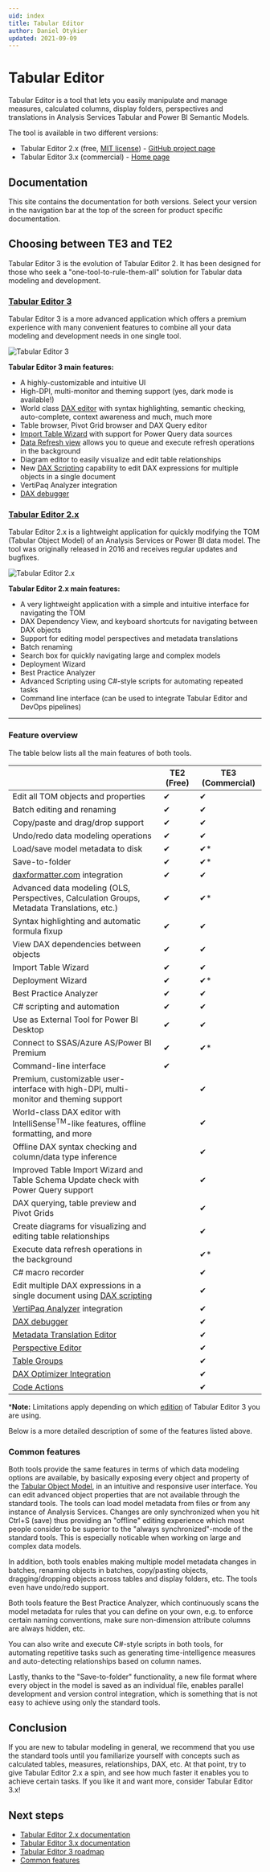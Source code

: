 ```yaml
---
uid: index
title: Tabular Editor
author: Daniel Otykier
updated: 2021-09-09
---
```


# Tabular Editor

Tabular Editor is a tool that lets you easily manipulate and manage measures, calculated columns, display folders, perspectives and translations in Analysis Services Tabular and Power BI Semantic Models.

The tool is available in two different versions:

- Tabular Editor 2.x (free, [MIT license](https://github.com/TabularEditor/TabularEditor/blob/master/LICENSE)) - [GitHub project page](https://github.com/TabularEditor/TabularEditor)
- Tabular Editor 3.x (commercial) - [Home page](https://tabulareditor.com)

## Documentation

This site contains the documentation for both versions. Select your version in the navigation bar at the top of the screen for product specific documentation.

## Choosing between TE3 and TE2

Tabular Editor 3 is the evolution of Tabular Editor 2. It has been designed for those who seek a "one-tool-to-rule-them-all" solution for Tabular data modeling and development.

### [Tabular Editor 3](#tab/TE3)

Tabular Editor 3 is a more advanced application which offers a premium experience with many convenient features to combine all your data modeling and development needs in one single tool.

![Tabular Editor 3](~/content/assets/images/te3.png)

**Tabular Editor 3 main features:**

- A highly-customizable and intuitive UI
- High-DPI, multi-monitor and theming support (yes, dark mode is available!)
- World class [DAX editor](xref:dax-editor) with syntax highlighting, semantic checking, auto-complete, context awareness and much, much more
- Table browser, Pivot Grid browser and DAX Query editor
- [Import Table Wizard](xref:importing-tables) with support for Power Query data sources
- [Data Refresh view](xref:data-refresh-view) allows you to queue and execute refresh operations in the background
- Diagram editor to easily visualize and edit table relationships
- New [DAX Scripting](xref:dax-scripts) capability to edit DAX expressions for multiple objects in a single document
- VertiPaq Analyzer integration
- [DAX debugger](xref:dax-debugger)

### [Tabular Editor 2.x](#tab/TE2)

Tabular Editor 2.x is a lightweight application for quickly modifying the TOM (Tabular Object Model) of an Analysis Services or Power BI data model. The tool was originally released in 2016 and receives regular updates and bugfixes.

![Tabular Editor 2.x](~/content/assets/images/te2.png)

**Tabular Editor 2.x main features:**

- A very lightweight application with a simple and intuitive interface for navigating the TOM
- DAX Dependency View, and keyboard shortcuts for navigating between DAX objects
- Support for editing model perspectives and metadata translations
- Batch renaming
- Search box for quickly navigating large and complex models
- Deployment Wizard
- Best Practice Analyzer
- Advanced Scripting using C#-style scripts for automating repeated tasks
- Command line interface (can be used to integrate Tabular Editor and DevOps pipelines)

***

### Feature overview

The table below lists all the main features of both tools.

|                                                                                                                                | TE2 (Free)                           | TE3 (Commercial)                       |
| ------------------------------------------------------------------------------------------------------------------------------ | ------------------------------------------------------- | --------------------------------------------------------- |
| Edit all TOM objects and properties                                                                                            | <span class="emoji">&#10004;</span> | <span class="emoji">&#10004;</span>   |
| Batch editing and renaming                                                                                                     | <span class="emoji">&#10004;</span> | <span class="emoji">&#10004;</span>   |
| Copy/paste and drag/drop support                                                                                               | <span class="emoji">&#10004;</span> | <span class="emoji">&#10004;</span>   |
| Undo/redo data modeling operations                                                                                             | <span class="emoji">&#10004;</span> | <span class="emoji">&#10004;</span>   |
| Load/save model metadata to disk                                                                                               | <span class="emoji">&#10004;</span> | <span class="emoji">&#10004;</span>\* |
| Save-to-folder                                                                                                                 | <span class="emoji">&#10004;</span> | <span class="emoji">&#10004;</span>\* |
| [daxformatter.com](https://daxformatter.com) integration                                                       | <span class="emoji">&#10004;</span> | <span class="emoji">&#10004;</span>   |
| Advanced data modeling (OLS, Perspectives, Calculation Groups, Metadata Translations, etc.) | <span class="emoji">&#10004;</span> | <span class="emoji">&#10004;</span>\* |
| Syntax highlighting and automatic formula fixup                                                                                | <span class="emoji">&#10004;</span> | <span class="emoji">&#10004;</span>   |
| View DAX dependencies between objects                                                                                          | <span class="emoji">&#10004;</span> | <span class="emoji">&#10004;</span>   |
| Import Table Wizard                                                                                                            | <span class="emoji">&#10004;</span> | <span class="emoji">&#10004;</span>   |
| Deployment Wizard                                                                                                              | <span class="emoji">&#10004;</span> | <span class="emoji">&#10004;</span>\* |
| Best Practice Analyzer                                                                                                         | <span class="emoji">&#10004;</span> | <span class="emoji">&#10004;</span>   |
| C# scripting and automation                                                                                                    | <span class="emoji">&#10004;</span> | <span class="emoji">&#10004;</span>   |
| Use as External Tool for Power BI Desktop                                                                                      | <span class="emoji">&#10004;</span> | <span class="emoji">&#10004;</span>   |
| Connect to SSAS/Azure AS/Power BI Premium                                                                                      | <span class="emoji">&#10004;</span> | <span class="emoji">&#10004;</span>\* |
| Command-line interface                                                                                                         | <span class="emoji">&#10004;</span> |                                                           |
| Premium, customizable user-interface with high-DPI, multi-monitor and theming support                                          |                                                         | <span class="emoji">&#10004;</span>   |
| World-class DAX editor with IntelliSense<sup>TM</sup>-like features, offline formatting, and more                              |                                                         | <span class="emoji">&#10004;</span>   |
| Offline DAX syntax checking and column/data type inference                                                                     |                                                         | <span class="emoji">&#10004;</span>   |
| Improved Table Import Wizard and Table Schema Update check with Power Query support                                            |                                                         | <span class="emoji">&#10004;</span>   |
| DAX querying, table preview and Pivot Grids                                                                                    |                                                         | <span class="emoji">&#10004;</span>   |
| Create diagrams for visualizing and editing table relationships                                                                |                                                         | <span class="emoji">&#10004;</span>   |
| Execute data refresh operations in the background                                                                              |                                                         | <span class="emoji">&#10004;</span>\* |
| C# macro recorder                                                                                                              |                                                         | <span class="emoji">&#10004;</span>   |
| Edit multiple DAX expressions in a single document using [DAX scripting](xref:dax-scripts)                                     |                                                         | <span class="emoji">&#10004;</span>   |
| [VertiPaq Analyzer](https://www.sqlbi.com/tools/vertipaq-analyzer/) integration                                                |                                                         | <span class="emoji">&#10004;</span>   |
| [DAX debugger](xref:dax-debugger)                                                                                              |                                                         | <span class="emoji">&#10004;</span>   |
| [Metadata Translation Editor](xref:metadata-translation-editor)                                                                |                                                         | <span class="emoji">&#10004;</span>   |
| [Perspective Editor](xref:perspective-editor)                                                                                  |                                                         | <span class="emoji">&#10004;</span>   |
| [Table Groups](xref:table-groups)                                                                                              |                                                         | <span class="emoji">&#10004;</span>   |
| [DAX Optimizer Integration](xref:dax-optimizer-integration)                                                                    |                                                         | <span class="emoji">&#10004;</span>   |
| [Code Actions](xref:code-actions)                                                                                              |                                                         | <span class="emoji">&#10004;</span>   |

\***Note:** Limitations apply depending on which [edition](xref:editions) of Tabular Editor 3 you are using.

Below is a more detailed description of some of the features listed above.

### Common features

Both tools provide the same features in terms of which data modeling options are available, by basically exposing every object and property of the [Tabular Object Model](https://docs.microsoft.com/en-us/analysis-services/tom/introduction-to-the-tabular-object-model-tom-in-analysis-services-amo?view=asallproducts-allversions), in an intuitive and responsive user interface. You can edit advanced object properties that are not available through the standard tools. The tools can load model metadata from files or from any instance of Analysis Services. Changes are only synchronized when you hit Ctrl+S (save) thus providing an "offline" editing experience which most people consider to be superior to the "always synchronized"-mode of the standard tools. This is especially noticable when working on large and complex data models.

In addition, both tools enables making multiple model metadata changes in batches, renaming objects in batches, copy/pasting objects, dragging/dropping objects across tables and display folders, etc. The tools even have undo/redo support.

Both tools feature the Best Practice Analyzer, which continuously scans the model metadata for rules that you can define on your own, e.g. to enforce certain naming conventions, make sure non-dimension attribute columns are always hidden, etc.

You can also write and execute C#-style scripts in both tools, for automating repetitive tasks such as generating time-intelligence measures and auto-detecting relationships based on column names.

Lastly, thanks to the "Save-to-folder" functionality, a new file format where every object in the model is saved as an individual file, enables parallel development and version control integration, which is something that is not easy to achieve using only the standard tools.

## Conclusion

If you are new to tabular modeling in general, we recommend that you use the standard tools until you familiarize yourself with concepts such as calculated tables, measures, relationships, DAX, etc. At that point, try to give Tabular Editor 2.x a spin, and see how much faster it enables you to achieve certain tasks. If you like it and want more, consider Tabular Editor 3.x!

## Next steps

- [Tabular Editor 2.x documentation](te2/Getting-Started.md)
- [Tabular Editor 3.x documentation](te3/getting-started.md)
- [Tabular Editor 3 roadmap](xref:roadmap)
- [Common features](common/common-features.md)
